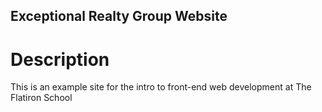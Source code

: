 Exceptional Realty Group Website
---

# Description

This is an example site for the intro to front-end web development
at The Flatiron School
